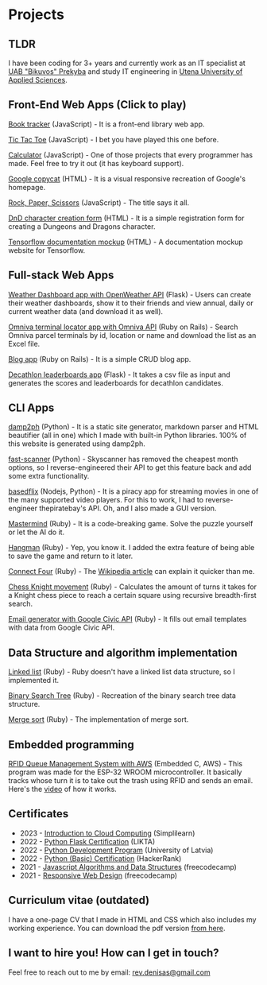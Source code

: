 # Projects

## TLDR

I have been coding for 3+ years and currently work as an IT specialist at [UAB "Bikuvos" Prekyba](https://bikuva.lt/) and study IT engineering in [Utena University of Applied Sciences](https://www.utenos-kolegija.lt/en).

## Front-End Web Apps (Click to play)

[Book tracker](http://denislisunov.xyz/book-library-js/) (JavaScript) - It is a front-end library web app.

[Tic Tac Toe](http://denislisunov.xyz/tic-tac-toe-js/) (JavaScript) - I bet you have played this one before.

[Calculator](https://denislisunov.xyz/calculator/) (JavaScript) - One of those projects that every programmer has made. Feel free to try it out (it has keyboard support).

[Google copycat](http://denislisunov.xyz/google-homepage/) (HTML) - It is a visual responsive recreation of Google's homepage.

[Rock, Paper, Scissors](https://denislisunov.xyz/rockpaperscissors/) (JavaScript) - The title says it all.

[DnD character creation form](https://denislisunov.xyz/dnd_charform/) (HTML) - It is a simple registration form for creating a Dungeons and Dragons character.

[Tensorflow documentation mockup](http://denislisunov.xyz/doc_mockup/) (HTML) - A documentation mockup website for Tensorflow.

## Full-stack Web Apps

[Weather Dashboard app with OpenWeather API](https://github.com/NorthOC/flask-internship-course) (Flask) - Users can create their weather dashboards, show it to their friends and view annual, daily or current weather data (and download it as well).

[Omniva terminal locator app with Omniva API](https://github.com/NorthOC/rails-task) (Ruby on Rails) - Search Omniva parcel terminals by id, location or name and download the list as an Excel file.

[Blog app](https://github.com/NorthOC/rails-blog-app) (Ruby on Rails) - It is a simple CRUD blog app.

[Decathlon leaderboards app](https://github.com/NorthOC/decathlon_leaderboards) (Flask) - It takes a csv file as input and generates the scores and leaderboards for decathlon candidates.

## CLI Apps

[damp2ph](https://github.com/NorthOC/damp2ph) (Python) - It is a static site generator, markdown parser and HTML beautifier (all in one) which I made with built-in Python libraries. 100% of this website is generated using damp2ph.

[fast-scanner](https://github.com/NorthOC/fast_scanner) (Python) - Skyscanner has removed the cheapest month options, so I reverse-engineered their API to get this feature back and add some extra functionality.

[basedflix](https://github.com/NorthOC/basedflix) (Nodejs, Python) - It is a piracy app for streaming movies in one of the many supported video players. For this to work, I had to reverse-engineer thepiratebay's API. Oh, and I also made a GUI version.

[Mastermind](https://replit.com/@NorthOC/Mastermind-game) (Ruby) - It is a code-breaking game. Solve the puzzle yourself or let the AI do it.

[Hangman](https://replit.com/@NorthOC/Hangman) (Ruby) - Yep, you know it. I added the extra feature of being able to save the game and return to it later.

[Connect Four](https://replit.com/@NorthOC/connect-four) (Ruby) - The [Wikipedia article](https://en.wikipedia.org/wiki/Connect_Four) can explain it quicker than me.

[Chess Knight movement](https://github.com/NorthOC/knights-travails) (Ruby) - Calculates the amount of turns it takes for a Knight chess piece to reach a certain square using recursive breadth-first search.

[Email generator with Google Civic API](https://github.com/NorthOC/event_manager_ruby) (Ruby) - It fills out email templates with data from Google Civic API.

## Data Structure and algorithm implementation

[Linked list](https://github.com/NorthOC/Linked-lists) (Ruby) - Ruby doesn't have a linked list data structure, so I implemented it.

[Binary Search Tree](https://github.com/NorthOC/binary-search-tree) (Ruby) - Recreation of the binary search tree data structure.

[Merge sort](https://github.com/NorthOC/merge-sort) (Ruby) - The implementation of merge sort.

## Embedded programming

[RFID Queue Management System with AWS](https://github.com/NorthOC/esp32-iot-trash-management-sys) (Embedded C, AWS) - This program was made for the ESP-32 WROOM microcontroller. It basically tracks whose turn it is to take out the trash using RFID and sends an email. Here's the [video](https://www.youtube.com/watch?v=m09P8awB5_k) of how it works.

## Certificates

* 2023 - [Introduction to Cloud Computing](https://drive.google.com/file/d/1vWRKDq7CTPlQ9N79ZyhcQ9SxtXd47OWB/view?usp=sharing) (Simplilearn)
* 2022 - [Python Flask Certification](https://drive.google.com/file/d/1eg5zyuqAEXqP5IUoqg5DE5fTL5nQEbK3/view?usp=drivesdk) (LIKTA)
* 2022 - [Python Development Program](https://drive.google.com/file/d/1GiWHBP0WXx9OVour3C3u-TqaKK1JbHWH/view?usp=sharing) (University of Latvia)
* 2022 - [Python (Basic) Certification](https://www.hackerrank.com/certificates/c91d64ec71ee) (HackerRank)
* 2021 - [Javascript Algorithms and Data Structures](https://freecodecamp.org/certification/northoc/javascript-algorithms-and-data-structures) (freecodecamp)
* 2021 - [Responsive Web Design](https://freecodecamp.org/certification/northoc/responsive-web-design) (freecodecamp)

## Curriculum vitae (outdated)

I have a one-page CV that I made in HTML and CSS which also includes my working experience. You can download the pdf version [from here](/static/CV_EN.pdf).

## I want to hire you! How can I get in touch?

Feel free to reach out to me by email: [rev.denisas@gmail.com](mailto:rev.denisas@gmail.com)